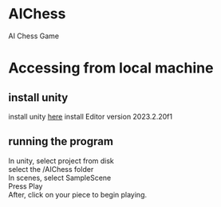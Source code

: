 # AIChess
AI Chess Game

# Accessing from local machine
## install unity
install unity [here](https://unity.com/games?utm_source=google&utm_medium=cpc&utm_campaign=cc_dd_upr_amer_amer-t1_en_aw_sem-gg_acq_nb-pr_2023-11_cc-dd-solutions-amer-t1-nb_cc3022_ev-nb_id:71700000115974069&utm_content=cc_dd_upr_amer_aw_sem_gg_ev-br_pros_x_npd_cpc_kw_sd_all_x_x_company_id:58700008606469146&utm_term=unity%20game%20development&&&&&gad_source=1&gad_campaignid=20775942612&gbraid=0AAAAACbaaWUzYShmD24zzVmqGVGT2JZfr&gclid=Cj0KCQjwjo7DBhCrARIsACWauSkoR2hPl1WHLJMY988EmqNZ7-3q-G4G78oBOe94SNHHd4PoVc7Wq68aAlZDEALw_wcB&gclsrc=aw.ds)
install Editor version 2023.2.20f1

## running the program
In unity, select project from disk\
select the /AIChess folder\
In scenes, select SampleScene\
Press Play\
After, click on your piece to begin playing. 
